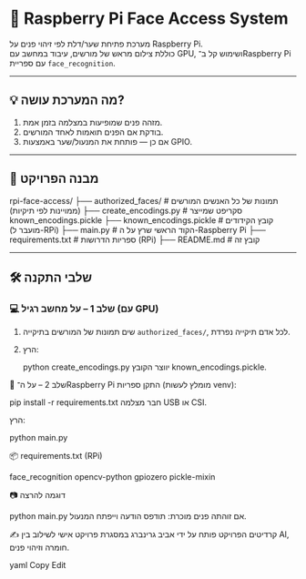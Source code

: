 # 🔐 Raspberry Pi Face Access System

מערכת פתיחת שער/דלת לפי זיהוי פנים על Raspberry Pi.  
כוללת צילום מראש של מורשים, עיבוד במחשב עם GPU, ושימוש קל ב־Raspberry Pi עם ספריית `face_recognition`.

---

## 💡 מה המערכת עושה?

1. מזהה פנים שמופיעות במצלמה בזמן אמת.
2. בודקת אם הפנים תואמות לאחד המורשים.
3. אם כן — פותחת את המנעול/שער באמצעות GPIO.

---

## 📁 מבנה הפרויקט

rpi-face-access/
├── authorized_faces/ # תמונות של כל האנשים המורשים (ממויינות לפי תיקיות)
├── create_encodings.py # סקריפט שמייצר known_encodings.pickle
├── known_encodings.pickle # קובץ הקידודים (מועבר ל-RPi)
├── main.py # הקוד הראשי שרץ על ה-Raspberry Pi
├── requirements.txt # ספריות הדרושות (RPi)
├── README.md # קובץ זה


---

## 🛠 שלבי התקנה

### 💻 שלב 1 – על מחשב רגיל (עם GPU)

1. שים תמונות של המורשים בתיקייה `authorized_faces/`, לכל אדם תיקייה נפרדת.
2. הרץ:
   
   python create_encodings.py
יווצר הקובץ known_encodings.pickle.

🍓 שלב 2 – על ה־Raspberry Pi
התקן ספריות (מומלץ לעשות venv):


pip install -r requirements.txt
חבר מצלמה USB או CSI.

הרץ:


python main.py



📦 requirements.txt (RPi)

face_recognition
opencv-python
gpiozero
pickle-mixin

📷 דוגמה להרצה

python main.py
אם זוהתה פנים מוכרת: תודפס הודעה וייפתח המנעול.

✍️ קרדיטים
הפרויקט פותח על ידי אביב גרינברג במסגרת פרויקט אישי לשילוב בין AI, חומרה וזיהוי פנים.

yaml
Copy
Edit
